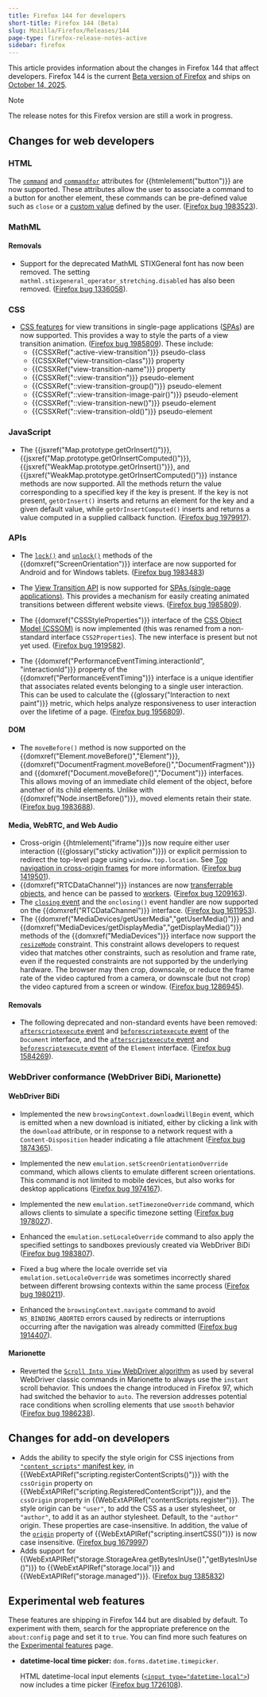 ```yaml
---
title: Firefox 144 for developers
short-title: Firefox 144 (Beta)
slug: Mozilla/Firefox/Releases/144
page-type: firefox-release-notes-active
sidebar: firefox
---
```


This article provides information about the changes in Firefox 144 that affect developers.
Firefox 144 is the current [Beta version of Firefox](https://www.firefox.com/en-US/channel/desktop/#beta) and ships on [October 14, 2025](https://whattrainisitnow.com/release/?version=144).

> [!NOTE]
> The release notes for this Firefox version are still a work in progress.

<!-- Authors: Please uncomment any headings you are writing notes for -->

## Changes for web developers

<!-- ### Developer Tools -->

### HTML

The [`command`](/en-US/docs/Web/HTML/Reference/Elements/button#command) and [`commandfor`](/en-US/docs/Web/HTML/Reference/Elements/button#commandfor) attributes for {{htmlelement("button")}} are now supported. These attributes allow the user to associate a command to a button for another element, these commands can be pre-defined value such as `close` or a [custom value](/en-US/docs/Web/HTML/Reference/Elements/button#custom_values) defined by the user. ([Firefox bug 1983523](https://bugzil.la/1983523)).

<!-- No notable changes. -->

<!-- #### Removals -->

### MathML

#### Removals

- Support for the deprecated MathML STIXGeneral font has now been removed. The setting `mathml.stixgeneral_operator_stretching.disabled` has also been removed. ([Firefox bug 1336058](https://bugzil.la/1336058)).

### CSS

- [CSS features](/en-US/docs/Web/API/View_Transition_API#css_additions) for view transitions in single-page applications ([SPAs](/en-US/docs/Glossary/SPA)) are now supported. This provides a way to style the parts of a view transition animation. ([Firefox bug 1985809](https://bugzil.la/1985809)). These include:
  - {{CSSXRef(":active-view-transition")}} pseudo-class
  - {{CSSXRef("view-transition-class")}} property
  - {{CSSXRef("view-transition-name")}} property
  - {{CSSXRef("::view-transition")}} pseudo-element
  - {{CSSXRef("::view-transition-group()")}} pseudo-element
  - {{CSSXRef("::view-transition-image-pair()")}} pseudo-element
  - {{CSSXRef("::view-transition-new()")}} pseudo-element
  - {{CSSXRef("::view-transition-old()")}} pseudo-element

<!-- ### SVG -->

<!-- #### Removals -->

<!-- ### CSS -->

<!-- No notable changes. -->

<!-- #### Removals -->

### JavaScript

- The {{jsxref("Map.prototype.getOrInsert()")}}, {{jsxref("Map.prototype.getOrInsertComputed()")}}, {{jsxref("WeakMap.prototype.getOrInsert()")}}, and {{jsxref("WeakMap.prototype.getOrInsertComputed()")}} instance methods are now supported.
  All the methods return the value corresponding to a specified key if the key is present.
  If the key is not present, `getOrInsert()` inserts and returns an element for the key and a given default value, while `getOrInsertComputed()` inserts and returns a value computed in a supplied callback function. ([Firefox bug 1979917](https://bugzil.la/1979917)).

<!-- No notable changes. -->

<!-- #### Removals -->

<!-- ### HTTP -->

<!-- #### Removals -->

<!-- ### Security -->

<!-- #### Removals -->

### APIs

- The [`lock()`](/en-US/docs/Web/API/ScreenOrientation/lock) and [`unlock()`](/en-US/docs/Web/API/ScreenOrientation/unlock) methods of the {{domxref("ScreenOrientation")}} interface are now supported for Android and for Windows tablets. ([Firefox bug 1983483](https://bugzil.la/1983483))

- The [View Transition API](/en-US/docs/Web/API/View_Transition_API) is now supported for [SPAs (single-page applications)](/en-US/docs/Glossary/SPA). This provides a mechanism for easily creating animated transitions between different website views. ([Firefox bug 1985809](https://bugzil.la/1985809)).
- The {{domxref("CSSStyleProperties")}} interface of the [CSS Object Model (CSSOM)](/en-US/docs/Web/API/CSS_Object_Model) is now implemented (this was renamed from a non-standard interface `CSS2Properties`). The new interface is present but not yet used. ([Firefox bug 1919582](https://bugzil.la/1919582)).

- The {{domxref("PerformanceEventTiming.interactionId", "interactionId")}} property of the {{domxref("PerformanceEventTiming")}} interface is a unique identifier that associates related events belonging to a single user interaction. This can be used to calculate the {{glossary("Interaction to next paint")}} metric, which helps analyze responsiveness to user interaction over the lifetime of a page. ([Firefox bug 1956809](https://bugzil.la/1956809)).

#### DOM

- The `moveBefore()` method is now supported on the {{domxref("Element.moveBefore()","Element")}}, {{domxref("DocumentFragment.moveBefore()","DocumentFragment")}} and {{domxref("Document.moveBefore()","Document")}} interfaces. This allows moving of an immediate child element of the object, before another of its child elements. Unlike with {{domxref("Node.insertBefore()")}}, moved elements retain their state. ([Firefox bug 1983688](https://bugzil.la/1983688)).

#### Media, WebRTC, and Web Audio

- Cross-origin {{htmlelement("iframe")}}s now require either user interaction ({{glossary("sticky activation")}}) or explicit permission to redirect the top-level page using `window.top.location`.
  See [Top navigation in cross-origin frames](/en-US/docs/Web/HTML/Reference/Elements/iframe#top_navigation_in_cross-origin_frames) for more information. ([Firefox bug 1419501](https://bugzil.la/1419501)).
- {{domxref("RTCDataChannel")}} instances are now [transferrable objects](/en-US/docs/Web/API/Web_Workers_API/Transferable_objects), and hence can be passed to [workers](/en-US/docs/Web/API/Worker). ([Firefox bug 1209163](https://bugzil.la/1209163)).
- The [`closing` event](/en-US/docs/Web/API/RTCDataChannel/closing_event) and the `onclosing()` event handler are now supported on the {{domxref("RTCDataChannel")}} interface. ([Firefox bug 1611953](https://bugzil.la/1611953)).
- The {{domxref("MediaDevices/getUserMedia","getUserMedia()")}} and {{domxref("MediaDevices/getDisplayMedia","getDisplayMedia()")}} methods of the {{domxref("MediaDevices")}} interface now support the [`resizeMode`](/en-US/docs/Web/API/MediaTrackConstraints#resizemode) constraint.
  This constraint allows developers to request video that matches other constraints, such as resolution and frame rate, even if the requested constraints are not supported by the underlying hardware.
  The browser may then crop, downscale, or reduce the frame rate of the video captured from a camera, or downscale (but not crop) the video captured from a screen or window. ([Firefox bug 1286945](https://bugzil.la/1286945)).

#### Removals

- The following deprecated and non-standard events have been removed: [`afterscriptexecute` event](/en-US/docs/Web/API/Document/afterscriptexecute_event) and [`beforescriptexecute` event](/en-US/docs/Web/API/Document/beforescriptexecute_event) of the `Document` interface, and the [`afterscriptexecute` event](/en-US/docs/Web/API/Element/afterscriptexecute_event) and [`beforescriptexecute` event](/en-US/docs/Web/API/Element/beforescriptexecute_event) of the `Element` interface. ([Firefox bug 1584269](https://bugzil.la/1584269)).

<!-- ### WebAssembly -->

<!-- #### Removals -->

### WebDriver conformance (WebDriver BiDi, Marionette)

#### WebDriver BiDi

- Implemented the new `browsingContext.downloadWillBegin` event, which is emitted when a new download is initiated, either by clicking a link with the `download` attribute, or in response to a network request with a `Content-Disposition` header indicating a file attachment ([Firefox bug 1874365](https://bugzil.la/1874365)).

- Implemented the new `emulation.setScreenOrientationOverride` command, which allows clients to emulate different screen orientations. This command is not limited to mobile devices, but also works for desktop applications ([Firefox bug 1974167](https://bugzil.la/1974167)).

- Implemented the new `emulation.setTimezoneOverride` command, which allows clients to simulate a specific timezone setting ([Firefox bug 1978027](https://bugzil.la/1978027)).

- Enhanced the `emulation.setLocaleOverride` command to also apply the specified settings to sandboxes previously created via WebDriver BiDi ([Firefox bug 1983807](https://bugzil.la/1983807)).

- Fixed a bug where the locale override set via `emulation.setLocaleOverride` was sometimes incorrectly shared between different browsing contexts within the same process ([Firefox bug 1980211](https://bugzil.la/1980211)).

- Enhanced the `browsingContext.navigate` command to avoid `NS_BINDING_ABORTED` errors caused by redirects or interruptions occurring after the navigation was already committed ([Firefox bug 1914407](https://bugzil.la/1914407)).

#### Marionette

- Reverted the [`Scroll Into View` WebDriver algorithm](https://w3c.github.io/webdriver/#dfn-scrolls-into-view) as used by several WebDriver classic commands in Marionette to always use the `instant` scroll behavior. This undoes the change introduced in Firefox 97, which had switched the behavior to `auto`. The reversion addresses potential race conditions when scrolling elements that use `smooth` behavior ([Firefox bug 1986238](https://bugzil.la/1986238)).

## Changes for add-on developers

- Adds the ability to specify the style origin for CSS injections from [`"content_scripts"` manifest key](/en-US/docs/Mozilla/Add-ons/WebExtensions/manifest.json/content_scripts), in {{WebExtAPIRef("scripting.registerContentScripts()")}} with the `cssOrigin` property on {{WebExtAPIRef("scripting.RegisteredContentScript")}}, and the `cssOrigin` property in {{WebExtAPIRef("contentScripts.register")}}. The style origin can be `"user"`, to add the CSS as a user stylesheet, or `"author"`, to add it as an author stylesheet. Default, to the `"author"` origin. These properties are case-insensitive. In addition, the value of the [`origin`](/en-US/docs/Mozilla/Add-ons/WebExtensions/API/scripting/insertCSS#origin) property of {{WebExtAPIRef("scripting.insertCSS()")}} is now case insensitive. ([Firefox bug 1679997](https://bugzil.la/1679997))
- Adds support for {{WebExtAPIRef("storage.StorageArea.getBytesInUse()","getBytesInUse()")}} to {{WebExtAPIRef("storage.local")}} and {{WebExtAPIRef("storage.managed")}}. ([Firefox bug 1385832](https://bugzil.la/1385832))

<!-- ### Removals -->

<!-- ### Other -->

## Experimental web features

These features are shipping in Firefox 144 but are disabled by default.
To experiment with them, search for the appropriate preference on the `about:config` page and set it to `true`.
You can find more such features on the [Experimental features](/en-US/docs/Mozilla/Firefox/Experimental_features) page.

- **datetime-local time picker:** `dom.forms.datetime.timepicker`.

  HTML datetime-local input elements ([`<input type="datetime-local">`](/en-US/docs/Web/HTML/Reference/Elements/input/datetime-local)) now includes a time picker ([Firefox bug 1726108](https://bugzil.la/1726108)).
